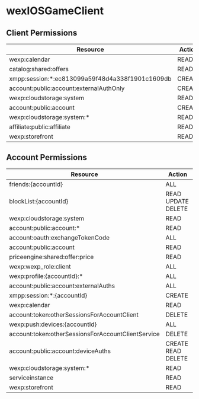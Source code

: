 # wexIOSGameClient


## Client Permissions
| Resource | Action |
| -------- | ------ |
| wexp:calendar | READ |
| catalog:shared:offers | READ |
| xmpp:session:*:ec813099a59f48d4a338f1901c1609db | CREATE |
| account:public:account:externalAuthOnly | CREATE |
| wexp:cloudstorage:system | READ |
| account:public:account | CREATE |
| wexp:cloudstorage:system:* | READ |
| affiliate:public:affiliate | READ |
| wexp:storefront | READ |

## Account Permissions
| Resource | Action |
| -------- | ------ |
| friends:{accountId} | ALL |
| blockList:{accountId} | READ UPDATE DELETE |
| wexp:cloudstorage:system | READ |
| account:public:account:* | READ |
| account:oauth:exchangeTokenCode | ALL |
| account:public:account | READ |
| priceengine:shared:offer:price | READ |
| wexp:wexp_role:client | ALL |
| wexp:profile:{accountId}:* | ALL |
| account:public:account:externalAuths | ALL |
| xmpp:session:*:{accountId} | CREATE |
| wexp:calendar | READ |
| account:token:otherSessionsForAccountClient | DELETE |
| wexp:push:devices:{accountId} | ALL |
| account:token:otherSessionsForAccountClientService | DELETE |
| account:public:account:deviceAuths | CREATE READ DELETE |
| wexp:cloudstorage:system:* | READ |
| serviceinstance | READ |
| wexp:storefront | READ |

